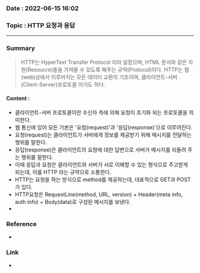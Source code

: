 ### Date : 2022-06-15 16:02

### Topic : HTTP 요청과 응답
---
### Summary
> HTTP는 HyperText Transfer Protocol 이라 일컫으며, HTML 문서와 같은 자원(Resoucre)들을 가져올 수 있도록 해주는 규약(Protocol)이다. HTTP는 웹(web)상에서 이루어지는 모든 데이터 교환의 기초이며, 클라이언트-서버(Client-Server)프로토콜 이기도 하다.

#### Content :
- 클라이언트-서버 프로토콜이란 수신자 측에 의해 요청이 초기화 되는 프로토콜을 의미한다.
- 웹 통신에 있어 모든 기본은 '요청(request)'과 '응답(response)'으로 이루어진다.
- 요청(request)는 클라이언트가 서버에게 정보를 제공받기 위해 메시지를 전달하는 행위를 말한다.
- 응답(response)은 클라이언트의 요청에 대한 답변으로 서버가 메시지를 되돌려 주는 행위를 말한다.
- 이때 응답과 요청은 클라이언트와 서버가 서로 이해할 수 있는 형식으로 주고받게 되는데, 이를 HTTP 라는 규약으로 소통한다.
- HTTP는 요청을 하는 방식으로 method를 제공하는데, 대표적으로 GET과 POST가 있다.
- HTTP요청은 RequestLine(method, URL, version) + Header(meta info, auth info) + Body(data)로 구성된 메시지를 보낸다.
- 

### Reference
- 

### Link
-
